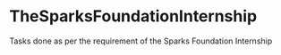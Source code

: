 # TheSparksFoundationInternship
Tasks done as per the requirement of the Sparks Foundation Internship
